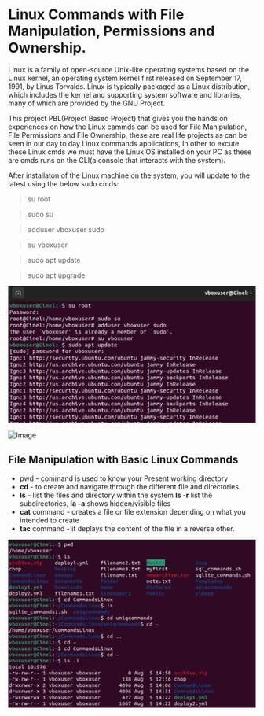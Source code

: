 # Linux Commands with File Manipulation, Permissions and Ownership.

Linux is a family of open-source Unix-like operating systems based on the Linux kernel, an operating system kernel first released on September 17, 1991, by Linus Torvalds. Linux is typically packaged as a Linux distribution, which includes the kernel and supporting system software and libraries, many of which are provided by the GNU Project.

This project PBL(Project Based Project) that gives you the hands on experiences on how the Linux cammds can be used for File Manipulation, File Permissions and File Ownership, these are real life projects as can be seen in our day to day Linux commands applications, In other to excute these Linux cmds we must have the Linux OS installed on your PC as these are cmds runs on the CLI(a console that interacts with the system).

After installaton of the Linux machine on the system, you will update to the latest using the below sudo cmds:

>su root

>sudo su

>adduser vboxuser sudo

>su vboxuser

>sudo apt update

>sudo apt upgrade

![Image](<File Manipulation-sudo cmds.png>)

![Image](<File Manipulation-sudo cmds2-1.png>)


## File Manipulation with Basic Linux Commands

* pwd - command is used to know your Present working directory
* **cd** - to create and navigate through the different file and directories.
* **ls** - list the files and directory within the system **ls -r** list the subdirectories, **la -a** shows hidden/visible files
* **cat** command - creates a file or file extension depending on what you intended to create
* **tac** command - it deplays the content of the file in a reverse other.

![Image](LinuxCommands(Ls,pwd,cd).png)

















